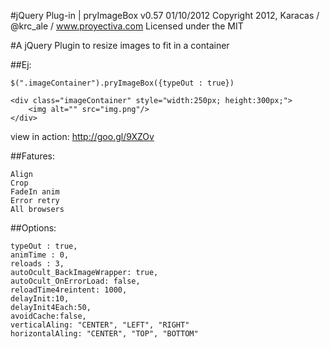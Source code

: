 #jQuery Plug-in | pryImageBox v0.57 
01/10/2012
Copyright 2012, Karacas / @krc_ale / www.proyectiva.com
Licensed under the MIT

#A jQuery Plugin to resize images to fit in a container

##Ej:
```
$(".imageContainer").pryImageBox({typeOut : true})

<div class="imageContainer" style="width:250px; height:300px;">
	<img alt="" src="img.png"/>
</div>
```
view in action:	http://goo.gl/9XZOv

##Fatures:
```
Align
Crop
FadeIn anim
Error retry
All browsers
```

##Options:
```
typeOut : true,
animTime : 0,
reloads : 3,
autoOcult_BackImageWrapper: true,
autoOcult_OnErrorLoad: false,
reloadTime4reintent: 1000,
delayInit:10,
delayInit4Each:50,
avoidCache:false,
verticalAling: "CENTER", "LEFT", "RIGHT"
horizontalAling: "CENTER", "TOP", "BOTTOM"
```
